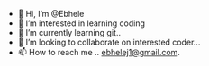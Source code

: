 - 👋 Hi, I’m @Ebhele
- 👀 I’m interested in learning coding
- 🌱 I’m currently learning git..
- 💞️ I’m looking to collaborate on interested coder...
- 📫 How to reach me .. ebhelej1@gmail.com.

<!---
Ebhele/Ebhele is a ✨ special ✨ repository because its `README.md` (this file) appears on your GitHub profile.
You can click the Preview link to take a look at your changes.
--->
